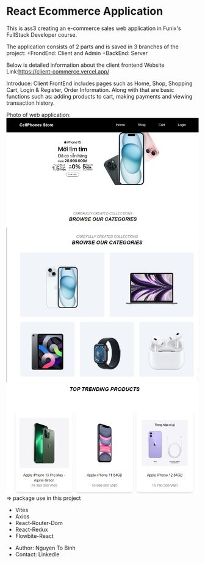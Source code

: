 # React Ecommerce Application

This is ass3 creating an e-commerce sales web application in Funix's FullStack Developer course.

The application consists of 2 parts and is saved in 3 branches of the project:
+FrondEnd: Client and Admin
+BackEnd: Server

Below is detailed information about the client frontend
Website Link:https://client-commerce.vercel.app/

Introduce:
Client FrontEnd includes pages such as Home, Shop, Shopping Cart, Login & Register, Order Information. Along with that are basic functions such as: adding products to cart, making payments and viewing transaction history.

Photo of web application:
![Alt text](image.png)
![Alt text](image-1.png)
![Alt text](image-2.png)
=> package use in this project

- Vites
- Axios
- React-Router-Dom
- React-Redux
- Flowbite-React

* Author: Nguyen To Binh
* Contact: Linkedle
